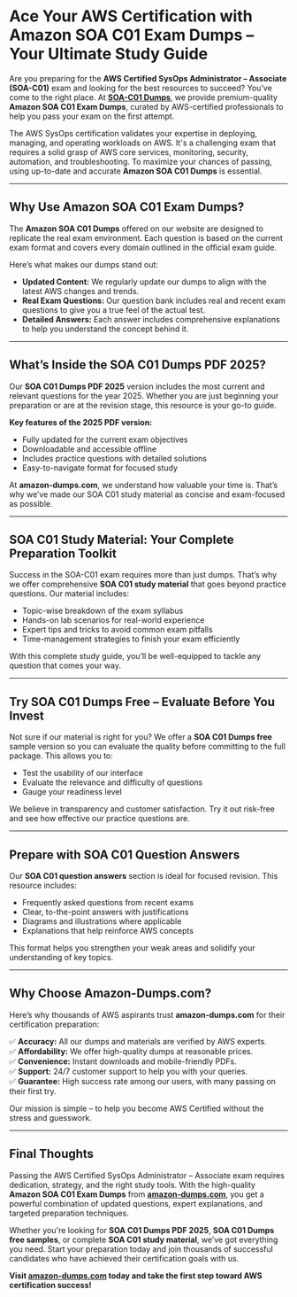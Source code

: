 # Ace Your AWS Certification with Amazon SOA C01 Exam Dumps – Your Ultimate Study Guide

Are you preparing for the **AWS Certified SysOps Administrator – Associate (SOA-C01)** exam and looking for the best resources to succeed? You’ve come to the right place. At **[SOA-C01 Dumps](https://www.amazon-dumps.com/soa-c01.html)**, we provide premium-quality **Amazon SOA C01 Exam Dumps**, curated by AWS-certified professionals to help you pass your exam on the first attempt.

The AWS SysOps certification validates your expertise in deploying, managing, and operating workloads on AWS. It's a challenging exam that requires a solid grasp of AWS core services, monitoring, security, automation, and troubleshooting. To maximize your chances of passing, using up-to-date and accurate **Amazon SOA C01 Dumps** is essential.

---

## Why Use Amazon SOA C01 Exam Dumps?

The **Amazon SOA C01 Dumps** offered on our website are designed to replicate the real exam environment. Each question is based on the current exam format and covers every domain outlined in the official exam guide.

Here’s what makes our dumps stand out:

- **Updated Content:** We regularly update our dumps to align with the latest AWS changes and trends.
- **Real Exam Questions:** Our question bank includes real and recent exam questions to give you a true feel of the actual test.
- **Detailed Answers:** Each answer includes comprehensive explanations to help you understand the concept behind it.

---

## What’s Inside the SOA C01 Dumps PDF 2025?

Our **SOA C01 Dumps PDF 2025** version includes the most current and relevant questions for the year 2025. Whether you are just beginning your preparation or are at the revision stage, this resource is your go-to guide.

**Key features of the 2025 PDF version:**

- Fully updated for the current exam objectives  
- Downloadable and accessible offline  
- Includes practice questions with detailed solutions  
- Easy-to-navigate format for focused study  

At **amazon-dumps.com**, we understand how valuable your time is. That’s why we’ve made our SOA C01 study material as concise and exam-focused as possible.

---

## SOA C01 Study Material: Your Complete Preparation Toolkit

Success in the SOA-C01 exam requires more than just dumps. That’s why we offer comprehensive **SOA C01 study material** that goes beyond practice questions. Our material includes:

- Topic-wise breakdown of the exam syllabus  
- Hands-on lab scenarios for real-world experience  
- Expert tips and tricks to avoid common exam pitfalls  
- Time-management strategies to finish your exam efficiently  

With this complete study guide, you’ll be well-equipped to tackle any question that comes your way.

---

## Try SOA C01 Dumps Free – Evaluate Before You Invest

Not sure if our material is right for you? We offer a **SOA C01 Dumps free** sample version so you can evaluate the quality before committing to the full package. This allows you to:

- Test the usability of our interface  
- Evaluate the relevance and difficulty of questions  
- Gauge your readiness level  

We believe in transparency and customer satisfaction. Try it out risk-free and see how effective our practice questions are.

---

## Prepare with SOA C01 Question Answers

Our **SOA C01 question answers** section is ideal for focused revision. This resource includes:

- Frequently asked questions from recent exams  
- Clear, to-the-point answers with justifications  
- Diagrams and illustrations where applicable  
- Explanations that help reinforce AWS concepts  

This format helps you strengthen your weak areas and solidify your understanding of key topics.

---

## Why Choose Amazon-Dumps.com?

Here’s why thousands of AWS aspirants trust **amazon-dumps.com** for their certification preparation:

✅ **Accuracy:** All our dumps and materials are verified by AWS experts.  
✅ **Affordability:** We offer high-quality dumps at reasonable prices.  
✅ **Convenience:** Instant downloads and mobile-friendly PDFs.  
✅ **Support:** 24/7 customer support to help you with your queries.  
✅ **Guarantee:** High success rate among our users, with many passing on their first try.

Our mission is simple – to help you become AWS Certified without the stress and guesswork.

---

## Final Thoughts

Passing the AWS Certified SysOps Administrator – Associate exam requires dedication, strategy, and the right study tools. With the high-quality **Amazon SOA C01 Exam Dumps** from **[amazon-dumps.com](https://amazon-dumps.com)**, you get a powerful combination of updated questions, expert explanations, and targeted preparation techniques.

Whether you're looking for **SOA C01 Dumps PDF 2025**, **SOA C01 Dumps free samples**, or complete **SOA C01 study material**, we’ve got everything you need. Start your preparation today and join thousands of successful candidates who have achieved their certification goals with us.

**Visit [amazon-dumps.com](https://amazon-dumps.com) today and take the first step toward AWS certification success!**
